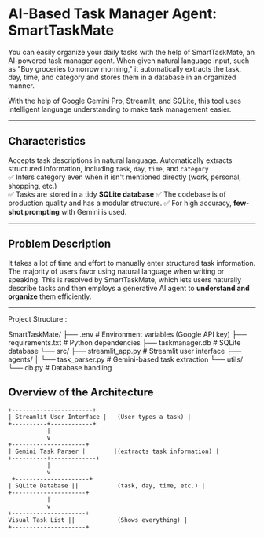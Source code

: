 # AI-Based Task Manager Agent: SmartTaskMate

You can easily organize your daily tasks with the help of SmartTaskMate, an AI-powered task manager agent. When given natural language input, such as "Buy groceries tomorrow morning," it automatically extracts the task, day, time, and category and stores them in a database in an organized manner.


With the help of Google Gemini Pro, Streamlit, and SQLite, this tool uses intelligent language understanding to make task management easier.

---

## Characteristics

Accepts task descriptions in natural language. Automatically extracts structured information, including `task`, `day`, `time`, and `category`  
✅ Infers category even when it isn't mentioned directly (work, personal, shopping, etc.)  
✅ Tasks are stored in a tidy **SQLite database** 
✅ The codebase is of production quality and has a modular structure.
✅ For high accuracy, **few-shot prompting** with Gemini is used.

---

## Problem Description

It takes a lot of time and effort to manually enter structured task information. The majority of users favor using natural language when writing or speaking. This is resolved by SmartTaskMate, which lets users naturally describe tasks and then employs a generative AI agent to **understand and organize** them efficiently.

---
Project Structure :

SmartTaskMate/
├── .env                         # Environment variables (Google API key)
├── requirements.txt             # Python dependencies
├── taskmanager.db               # SQLite database
└── src/
    ├── streamlit_app.py         # Streamlit user interface
    ├── agents/
    │   └── task_parser.py       # Gemini-based task extraction
    └── utils/
        └── db.py                # Database handling
        
## Overview of the Architecture

```text
+-----------------------+
| Streamlit User Interface |   (User types a task) |
+----------+------------+
           |
           v
+---------------------+
| Gemini Task Parser |        |(extracts task information) |
+----------+-------------+
           |
           v
 +---------------------+
| SQLite Database ||           (task, day, time, etc.) |
+---------------------+
           |
           v
+---------------------+
Visual Task List ||            (Shows everything) |
+---------------------+



